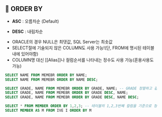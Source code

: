 ## 🌈 ORDER BY

- **ASC** : 오름차순 (Default)
+ **DESC** : 내림차순 
- ORACLE의 경우 NULL은 최댓값, SQL Server는 최솟값
- SELECT절에 기술되지 않은 COLUMN도 사용 가능!(단, FROM에 명시된 테이블내에 있어야함)
- COLUMN명 대신 [[Alias]]나 컬럼순서를 나타내는 정수도 사용 가능(혼용사용도 가능)

```sql
SELECT NAME FROM MEMEBR ORDER BY NAME;
SELECT NAME FROM MEMEBR ORDER BY NAME DESC;

SELECT GRADE, NAME FROM MEMEBR ORDER BY GRADE, NAME; -- GRADE 정렬하고 같은 GRADE 안에서 NAME 정렬
SELECT GRADE, NAME FROM MEMEBR ORDER BY GRADE DESC, NAME;
SELECT GRADE, NAME FROM MEMEBR ORDER BY GRADE DESC, NAME DESC;

SELECT * FROM MEMBER ORDER BY 1,2,3; -- 테이블의 1,2,3번째 컬럼을 기준으로 정렬
SELECT MEMBER AS M FROM IVE I ORDER BY M
```